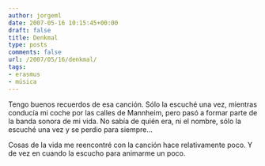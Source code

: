 ```yaml
---
author: jorgeml
date: 2007-05-16 10:15:45+00:00
draft: false
title: Denkmal
type: posts
comments: false
url: /2007/05/16/denkmal/
tags:
- erasmus
- música
---
```


Tengo buenos recuerdos de esa canción. Sólo la escuché una vez, mientras conducía mi coche por las calles de Mannheim, pero pasó a formar parte de la banda sonora de mi vida. No sabía de quién era, ni el nombre, sólo la escuché una vez y se perdio para siempre...

Cosas de la vida me reencontré con la canción hace relativamente poco. Y de vez en cuando la escucho para animarme un poco.

